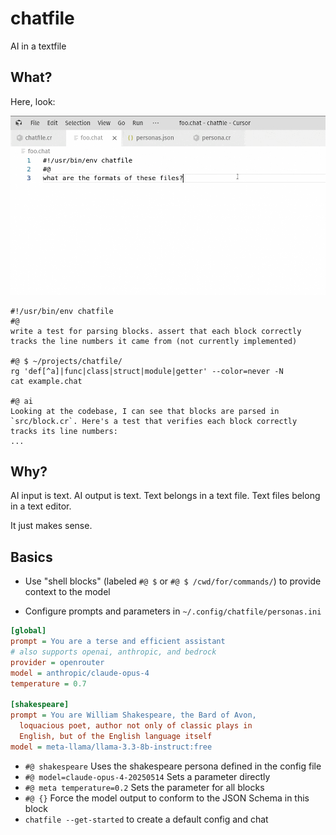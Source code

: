 # chatfile

AI in a textfile

## What?

Here, look:

![demo](./demo.gif)

```
#!/usr/bin/env chatfile
#@
write a test for parsing blocks. assert that each block correctly tracks the line numbers it came from (not currently implemented)

#@ $ ~/projects/chatfile/
rg 'def[^a]|func|class|struct|module|getter' --color=never -N
cat example.chat

#@ ai
Looking at the codebase, I can see that blocks are parsed in `src/block.cr`. Here's a test that verifies each block correctly tracks its line numbers:
...
```

## Why?

AI input is text. AI output is text. Text belongs in a text file. Text files belong in a text editor.

It just makes sense.

## Basics

- Use "shell blocks" (labeled `#@ $` or `#@ $ /cwd/for/commands/`) to provide context to the model

- Configure prompts and parameters in `~/.config/chatfile/personas.ini` 
```ini
[global]
prompt = You are a terse and efficient assistant
# also supports openai, anthropic, and bedrock
provider = openrouter
model = anthropic/claude-opus-4
temperature = 0.7

[shakespeare]
prompt = You are William Shakespeare, the Bard of Avon,
  loquacious poet, author not only of classic plays in
  English, but of the English language itself
model = meta-llama/llama-3.3-8b-instruct:free
```

- `#@ shakespeare` Uses the shakespeare persona defined in the config file
- `#@ model=claude-opus-4-20250514` Sets a parameter directly
- `#@ meta temperature=0.2` Sets the parameter for all blocks
- `#@ {}` Force the model output to conform to the JSON Schema in this block
- `chatfile --get-started` to create a default config and chat